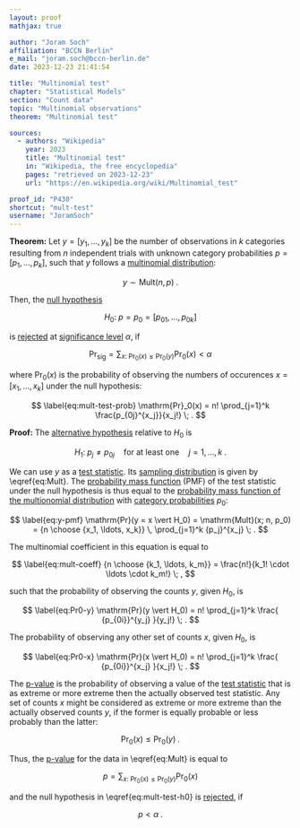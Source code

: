 ```yaml
---
layout: proof
mathjax: true

author: "Joram Soch"
affiliation: "BCCN Berlin"
e_mail: "joram.soch@bccn-berlin.de"
date: 2023-12-23 21:41:54

title: "Multinomial test"
chapter: "Statistical Models"
section: "Count data"
topic: "Multinomial observations"
theorem: "Multinomial test"

sources:
  - authors: "Wikipedia"
    year: 2023
    title: "Multinomial test"
    in: "Wikipedia, the free encyclopedia"
    pages: "retrieved on 2023-12-23"
    url: "https://en.wikipedia.org/wiki/Multinomial_test"

proof_id: "P430"
shortcut: "mult-test"
username: "JoramSoch"
---
```



**Theorem:** Let $y = [y_1, \ldots, y_k]$ be the number of observations in $k$ categories resulting from $n$ independent trials with unknown category probabilities $p = [p_1, \ldots, p_k]$, such that $y$ follows a [multinomial distribution](/D/mult):

$$ \label{eq:Mult}
y \sim \mathrm{Mult}(n,p) \; .
$$

Then, the [null hypothesis](/D/h0)

$$ \label{eq:mult-test-h0}
H_0: \; p = p_0 = [p_{01}, \ldots, p_{0k}]
$$

is [rejected](/D/test) at [significance level](/D/alpha) $\alpha$, if

$$ \label{eq:mult-test-rej}
\mathrm{Pr}_\mathrm{sig} = \sum_{x: \; \mathrm{Pr}_0(x) \leq \mathrm{Pr}_0(y)} \mathrm{Pr}_0(x) < \alpha
$$

where $\mathrm{Pr}_0(x)$ is the probability of observing the numbers of occurences $x = [x_1, \ldots, x_k]$ under the null hypothesis:

$$ \label{eq:mult-test-prob}
\mathrm{Pr}_0(x) = n! \prod_{j=1}^k \frac{p_{0j}^{x_j}}{x_j!} \; .
$$


**Proof:** The [alternative hypothesis](/D/h1) relative to $H_0$ is

$$ \label{eq:bin-test-h1}
H_1: \; p_j \neq p_{0j} \quad \text{for at least one} \quad j = 1, \ldots, k \; .
$$

We can use $y$ as a [test statistic](/D/tstat). Its [sampling distribution](/D/dist-samp) is given by \eqref{eq:Mult}. The [probability mass function](/D/pmf) (PMF) of the test statistic under the null hypothesis is thus equal to the [probability mass function of the multionomial distribution](/P/mult-pmf) with [category probabilities](/D/mult) $p_0$:

$$ \label{eq:y-pmf}
\mathrm{Pr}(y = x \vert H_0) = \mathrm{Mult}(x; n, p_0) = {n \choose {x_1, \ldots, x_k}} \, \prod_{j=1}^k {p_j}^{x_j} \; .
$$

The multinomial coefficient in this equation is equal to

$$ \label{eq:mult-coeff}
{n \choose {k_1, \ldots, k_m}} = \frac{n!}{k_1! \cdot \ldots \cdot k_m!} \; ,
$$

such that the probability of observing the counts $y$, given $H_0$, is

$$ \label{eq:Pr0-y}
\mathrm{Pr}(y \vert H_0) = n! \prod_{j=1}^k \frac{ {p_{0i}}^{y_j} }{y_j!} \; .
$$

The probability of observing any other set of counts $x$, given $H_0$, is

$$ \label{eq:Pr0-x}
\mathrm{Pr}(x \vert H_0) = n! \prod_{j=1}^k \frac{ {p_{0i}}^{x_j} }{x_j!} \; .
$$

The [p-value](/D/pval) is the probability of observing a value of the [test statistic](/D/tstat) that is as extreme or more extreme then the actually observed test statistic. Any set of counts $x$ might be considered as extreme or more extreme than the actually observed counts $y$, if the former is equally probable or less probably than the latter:

$$ \label{eq:mult-test-cond}
\mathrm{Pr}_0(x) \leq \mathrm{Pr}_0(y) \; .
$$

Thus, the [p-value](/D/pval) for the data in \eqref{eq:Mult} is equal to

$$ \label{eq:mult-test-p}
p = \sum_{x: \; \mathrm{Pr}_0(x) \leq \mathrm{Pr}_0(y)} \mathrm{Pr}_0(x)
$$

and the null hypothesis in \eqref{eq:mult-test-h0} is [rejected](/D/test), if

$$ \label{eq:mult-test-rej-qed}
p < \alpha \; .
$$